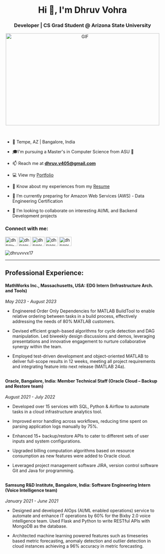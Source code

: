 <h1 align="center">Hi 👋, I'm Dhruv Vohra</h1>
<h3 align="center">  Developer | CS Grad Student @ Arizona State University</h3>


<p align="center">
  <img alt="GIF" width="500" height="300" src="https://i.giphy.com/media/qgQUggAC3Pfv687qPC/giphy.webp">  
</p>

<br>

<p align="left">

  - 📍 Tempe, AZ | Bangalore, India

  - 🎓I'm pursuing a Master's in Computer Science from ASU 🔱
  
  - 📫 Reach me at **dhruv.v405@gmail.com**

  - 💻 View my <a href="https://dhruvvohra.notion.site/Dhruv-Vohra-6e067638e5044b2cacfa11dd182976f5">Portfolio</a> 

  - 📄 Know about my experiences from my <a href="https://drive.google.com/file/d/1qZxCEby-fhbw93P4-NF8u5xlwa80qVVo/view">Resume</a>

  - 🌱 I’m currently preparing for Amazon Web Services (AWS) - Data Engineering Certification
  
  - 👯 I’m looking to collaborate on interesting AI/ML and Backend Development projects


<h3 align="left">Connect with me:</h3>

  <p align="left">
    <a href="https://linkedin.com/in/dhruv-vohra-dv" target="blank"><img align="center" src="https://raw.githubusercontent.com/rahuldkjain/github-profile-readme-generator/master/src/images/icons/Social/linked-in-alt.svg" alt="dhruv-vohra-dv" height="30" width="40" /></a>
    <a href="https://instagram.com/dhruvvvx17" target="blank"><img align="center" src="https://raw.githubusercontent.com/rahuldkjain/github-profile-readme-generator/master/src/images/icons/Social/instagram.svg" alt="dhruvvvx17" height="30" width="40" /></a>
    <a href="https://www.hackerrank.com/dhruvvvx17" target="blank"><img align="center" src="https://raw.githubusercontent.com/rahuldkjain/github-profile-readme-generator/master/src/images/icons/Social/hackerrank.svg" alt="dhruvvvx17" height="30" width="40" /></a>
    <a href="https://www.leetcode.com/dhruvvvx17" target="blank"><img align="center" src="https://raw.githubusercontent.com/rahuldkjain/github-profile-readme-generator/master/src/images/icons/Social/leet-code.svg" alt="dhruvvvx17" height="30" width="40" /></a>
    <a href="https://leetcode.com/dhruvvvx17_II/" target="blank"><img align="center" src="https://raw.githubusercontent.com/rahuldkjain/github-profile-readme-generator/master/src/images/icons/Social/leet-code.svg" alt="dhruvvvx17" height="30" width="40" /></a>
  </p>
</p>


<p>
  <img src="https://komarev.com/ghpvc/?username=dhruvvvx17&label=Profile%20views&color=24a3ee&style=flat" alt="dhruvvvx17" />
</p>

<hr>

<p>
  <h2>Professional Experience:</h2>
  <p>
  <h4>MathWorks Inc., Massachusetts, USA: EDG Intern (Infrastructure Arch. and Tools)</h4>
  <i>May 2023 - August 2023</i>

  - Engineered Order Only Dependencies for MATLAB BuildTool to enable relative ordering between tasks in a build process, effectively addressing the needs of 80% MATLAB customers.

  - Devised efficient graph-based algorithms for cycle detection and DAG manipulation. Led biweekly design discussions and demos, leveraging presentations and innovative engagement to nurture collaborative synergy within the team.

  - Employed test-driven development and object-oriented MATLAB to deliver full-scope results in 12 weeks, meeting all project requirements and integrating feature into next release (MATLAB 24a).
  </p>

  <h2></h2>

  <p>
    <h4>Oracle, Bangalore, India: Member Technical Staff (Oracle Cloud – Backup and Restore team)</h4>
    <i>August 2021 - July 2022</i>

  - Developed over 15 services with SQL, Python & Airflow to automate tasks in a cloud infrastructure analytics tool.

  - Improved error handling across workflows, reducing time spent on parsing application logs manually by 75%.

  - Enhanced 15+ backup/restore APIs to cater to different sets of user inputs and system configurations.

  - Upgraded billing computation algorithms based on resource consumption as new features were added to Oracle cloud.

  - Leveraged project management software JIRA, version control software Git and Java for programming.
  </p>

  <h2></h2>

  <p>
  <h4>Samsung R&D Institute, Bangalore, India: Software Engineering Intern (Voice Intelligence team)</h4>
  <i>January 2021 - June 2021</i>

  - Designed and developed AIOps (AI/ML enabled operations) service to automate and enhance IT operations by 60% for the Bixby 2.0 voice intelligence team. Used Flask and Python to write RESTful APIs with MongoDB as the database.

  - Architected machine learning powered features such as timeseries based metric forecasting, anomaly detection and outlier detection in cloud instances achieving a 96% accuracy in metric forecasting.
 
  </p>

  <h2></h2>

</p>
